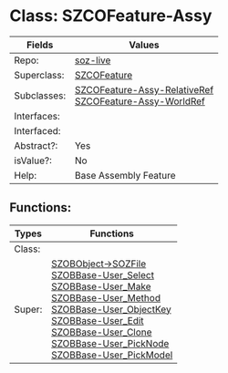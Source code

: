 
# Class:	SZCOFeature-Assy

| Fields | Values |
| --------- | --------- |
| Repo: | [soz-live](/repos/soz-live.html) |
| Superclass: | [SZCOFeature](SZCOFeature.html) |
| Subclasses: | [SZCOFeature-Assy-RelativeRef](SZCOFeature-Assy-RelativeRef.html) <br> [SZCOFeature-Assy-WorldRef](SZCOFeature-Assy-WorldRef.html) |
| Interfaces: |  |
| Interfaced: |  |
| Abstract?: | Yes |
| isValue?: | No |
| Help: | Base Assembly Feature |


## Functions:

| Types | Functions |
| --------- | --------- |
| Class: |  |
| Super: | [SZOBObject->SOZFile](SZOBObject.html) <br> [SZOBBase-User_Select](SZOBBase.html) <br> [SZOBBase-User_Make](SZOBBase.html) <br> [SZOBBase-User_Method](SZOBBase.html) <br> [SZOBBase-User_ObjectKey](SZOBBase.html) <br> [SZOBBase-User_Edit](SZOBBase.html) <br> [SZOBBase-User_Clone](SZOBBase.html) <br> [SZOBBase-User_PickNode](SZOBBase.html) <br> [SZOBBase-User_PickModel](SZOBBase.html) |


